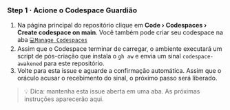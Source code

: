 ### Step 1 · Acione o Codespace Guardião

1. Na página principal do repositório clique em **Code › Codespaces › Create codespace on main**. Você também pode criar seu codespace na aba [`💻Manage Codespaces`](../../codespaces/)
2. Assim que o Codespace terminar de carregar, o ambiente executará um script de pós-criação que instala o `gh aw` e envia um sinal `codespace-awakened` para este repositório.
3. Volte para esta issue e aguarde a confirmação automática. Assim que o oráculo acusar o recebimento do sinal, o próximo passo será liberado.

> 💡 Dica: mantenha esta issue aberta em uma aba. As próximas instruções aparecerão aqui.
